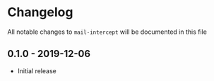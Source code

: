 # Changelog

All notable changes to `mail-intercept` will be documented in this file

## 0.1.0 - 2019-12-06

- Initial release

